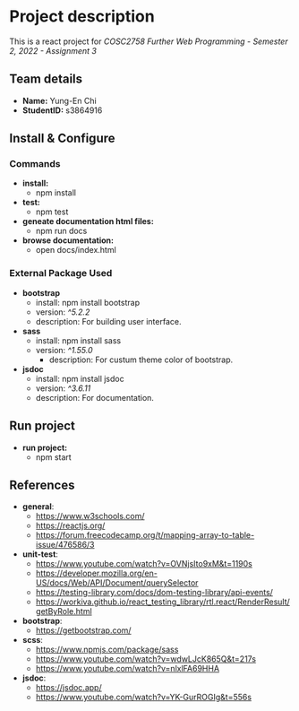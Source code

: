 # Project description
This is a react project for _COSC2758 Further Web Programming - Semester 2, 2022 - Assignment 3_

## Team details
- **Name:** Yung-En Chi
- **StudentID:** s3864916

## Install & Configure
### Commands
- **install:** 
  - npm install
- **test:** 
  - npm test
- **geneate documentation html files:** 
  - npm run docs
- **browse documentation:** 
  - open docs/index.html 

### External Package Used
- **bootstrap**
  - install: npm install bootstrap
  - version: _^5.2.2_
  - description: For building user interface.
- **sass**
  - install: npm install sass
  - version: _^1.55.0_
    - description: For custum theme color of bootstrap.
- **jsdoc**
  - install: npm install jsdoc
  - version: _^3.6.11_
  - description: For documentation.
 
## Run project
- **run project:** 
  - npm start

## References
- **general**:
  - https://www.w3schools.com/
  - https://reactjs.org/
  - https://forum.freecodecamp.org/t/mapping-array-to-table-issue/476586/3
- **unit-test**:
  - https://www.youtube.com/watch?v=OVNjsIto9xM&t=1190s
  - https://developer.mozilla.org/en-US/docs/Web/API/Document/querySelector
  - https://testing-library.com/docs/dom-testing-library/api-events/
  - https://workiva.github.io/react_testing_library/rtl.react/RenderResult/getByRole.html
- **bootstrap**:
  - https://getbootstrap.com/
- **scss**:
  - https://www.npmjs.com/package/sass
  - https://www.youtube.com/watch?v=wdwLJcK865Q&t=217s
  - https://www.youtube.com/watch?v=nlxlFA69HHA
- **jsdoc**: 
  - https://jsdoc.app/
  - https://www.youtube.com/watch?v=YK-GurROGIg&t=556s
  
